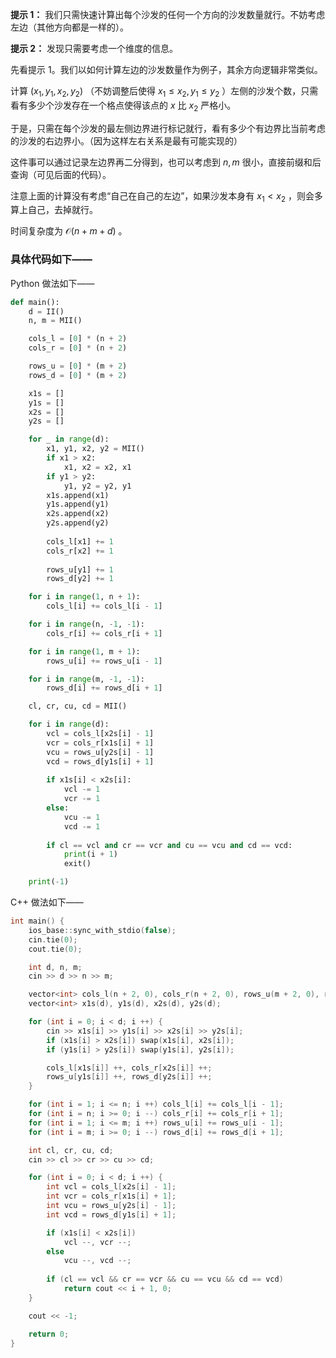 **提示 1：** 我们只需快速计算出每个沙发的任何一个方向的沙发数量就行。不妨考虑左边（其他方向都是一样的）。

**提示 2：** 发现只需要考虑一个维度的信息。

先看提示 1。我们以如何计算左边的沙发数量作为例子，其余方向逻辑非常类似。

计算 $(x_1,y_1,x_2,y_2)$ （不妨调整后使得 $x_1\leq x_2,y_1\leq y_2$ ）左侧的沙发个数，只需看有多少个沙发存在一个格点使得该点的 $x$ 比 $x_2$ 严格小。

于是，只需在每个沙发的最左侧边界进行标记就行，看有多少个有边界比当前考虑的沙发的右边界小。（因为这样左右关系是最有可能实现的）

这件事可以通过记录左边界再二分得到，也可以考虑到 $n,m$ 很小，直接前缀和后查询（可见后面的代码）。

注意上面的计算没有考虑“自己在自己的左边”，如果沙发本身有 $x_1\lt x_2$ ，则会多算上自己，去掉就行。

时间复杂度为 $\mathcal{O}(n+m+d)$ 。

### 具体代码如下——

Python 做法如下——

```Python []
def main():
    d = II()
    n, m = MII()

    cols_l = [0] * (n + 2)
    cols_r = [0] * (n + 2)

    rows_u = [0] * (m + 2)
    rows_d = [0] * (m + 2)

    x1s = []
    y1s = []
    x2s = []
    y2s = []

    for _ in range(d):
        x1, y1, x2, y2 = MII()
        if x1 > x2:
            x1, x2 = x2, x1
        if y1 > y2:
            y1, y2 = y2, y1
        x1s.append(x1)
        y1s.append(y1)
        x2s.append(x2)
        y2s.append(y2)
        
        cols_l[x1] += 1
        cols_r[x2] += 1
        
        rows_u[y1] += 1
        rows_d[y2] += 1

    for i in range(1, n + 1):
        cols_l[i] += cols_l[i - 1]

    for i in range(n, -1, -1):
        cols_r[i] += cols_r[i + 1]

    for i in range(1, m + 1):
        rows_u[i] += rows_u[i - 1]

    for i in range(m, -1, -1):
        rows_d[i] += rows_d[i + 1]

    cl, cr, cu, cd = MII()

    for i in range(d):
        vcl = cols_l[x2s[i] - 1]
        vcr = cols_r[x1s[i] + 1]
        vcu = rows_u[y2s[i] - 1]
        vcd = rows_d[y1s[i] + 1]
        
        if x1s[i] < x2s[i]:
            vcl -= 1
            vcr -= 1
        else:
            vcu -= 1
            vcd -= 1
        
        if cl == vcl and cr == vcr and cu == vcu and cd == vcd:
            print(i + 1)
            exit()

    print(-1)
```

C++ 做法如下——

```cpp []
int main() {
    ios_base::sync_with_stdio(false);
    cin.tie(0);
    cout.tie(0);

    int d, n, m;
    cin >> d >> n >> m;

    vector<int> cols_l(n + 2, 0), cols_r(n + 2, 0), rows_u(m + 2, 0), rows_d(m + 2, 0);
    vector<int> x1s(d), y1s(d), x2s(d), y2s(d);

    for (int i = 0; i < d; i ++) {
        cin >> x1s[i] >> y1s[i] >> x2s[i] >> y2s[i];
        if (x1s[i] > x2s[i]) swap(x1s[i], x2s[i]);
        if (y1s[i] > y2s[i]) swap(y1s[i], y2s[i]);

        cols_l[x1s[i]] ++, cols_r[x2s[i]] ++;
        rows_u[y1s[i]] ++, rows_d[y2s[i]] ++;
    }

    for (int i = 1; i <= n; i ++) cols_l[i] += cols_l[i - 1];
    for (int i = n; i >= 0; i --) cols_r[i] += cols_r[i + 1];
    for (int i = 1; i <= m; i ++) rows_u[i] += rows_u[i - 1];
    for (int i = m; i >= 0; i --) rows_d[i] += rows_d[i + 1];

    int cl, cr, cu, cd;
    cin >> cl >> cr >> cu >> cd;

    for (int i = 0; i < d; i ++) {
        int vcl = cols_l[x2s[i] - 1];
        int vcr = cols_r[x1s[i] + 1];
        int vcu = rows_u[y2s[i] - 1];
        int vcd = rows_d[y1s[i] + 1];

        if (x1s[i] < x2s[i])
            vcl --, vcr --;
        else 
            vcu --, vcd --;
        
        if (cl == vcl && cr == vcr && cu == vcu && cd == vcd) 
            return cout << i + 1, 0;
    }

    cout << -1;

    return 0;
}
```
